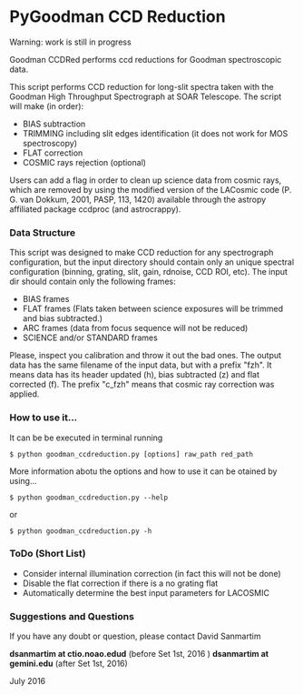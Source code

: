 # PyGoodman CCD Reduction

Warning: work is still in progress

Goodman CCDRed performs ccd reductions for Goodman spectroscopic
data.

This script performs CCD reduction for long-slit spectra taken
with the Goodman High Throughput Spectrograph at SOAR Telescope.
The script will make (in order):

 - BIAS subtraction
 - TRIMMING including slit edges identification (it does not work
   for MOS spectroscopy)
 - FLAT correction
 - COSMIC rays rejection (optional)

Users can add a flag in order to clean up science data from cosmic
rays, which are removed by using the modified version of the LACosmic
code (P. G. van Dokkum, 2001, PASP, 113, 1420) available through the
astropy affiliated package ccdproc (and astrocrappy).

### Data Structure

This script was designed to make CCD reduction for any spectrograph
configuration, but the input directory should contain only an unique
spectral configuration (binning, grating, slit, gain, rdnoise, CCD ROI,
etc). The input dir should contain only the following frames:

- BIAS frames
- FLAT frames  (Flats taken between science exposures will be trimmed
  and bias subtracted.)
- ARC frames   (data from focus sequence will not be reduced)
- SCIENCE and/or STANDARD frames

Please, inspect you calibration and throw it out the bad ones. The output
data has the same filename of the input data, but with a prefix "fzh". It
means data has its header updated (h), bias subtracted (z) and flat corrected
(f). The prefix "c_fzh" means that cosmic ray correction was applied.

### How to use it...

It can be be executed in terminal running 

    $ python goodman_ccdreduction.py [options] raw_path red_path 
    
More information abotu the options and how to use it can be otained by 
using...

    $ python goodman_ccdreduction.py --help

or

    $ python goodman_ccdreduction.py -h

### ToDo (Short List)

- Consider internal illumination correction (in fact this will not be done)
- Disable the flat correction if there is a no grating flat
- Automatically determine the best input parameters for LACOSMIC

### Suggestions and Questions

If you have any doubt or question, please contact David Sanmartim 

<b>dsanmartim at ctio.noao.edud</b> (before Set 1st, 2016 ) 
<b>dsanmartim at gemini.edu</b> (after Set 1st, 2016)
   
July 2016


